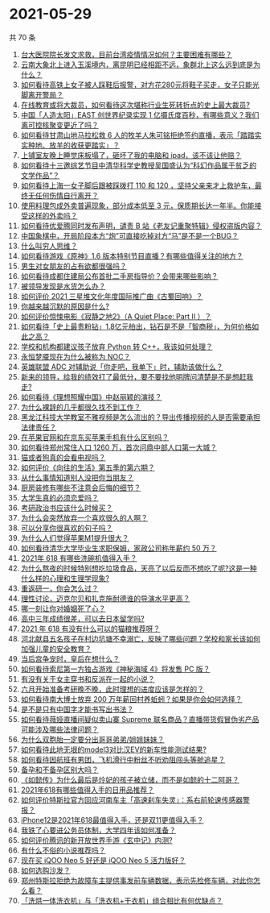 # 2021-05-29

共 70 条

<!-- BEGIN -->
<!-- 最后更新时间 Sat May 29 2021 04:01:01 GMT+0800 (China Standard Time) -->

1. [台大医院院长发文求救，目前台湾疫情情况如何？主要困难有哪些？](https://www.zhihu.com/question/461718906)
2. [云南大象北上进入玉溪境内，离昆明已经相距不远，象群北上这么远到底是为什么？](https://www.zhihu.com/question/461780294)
3. [如何看待高铁上女子被人踩鞋后报警，对方花280元将鞋子买走，女子只能光脚离开警局？](https://www.zhihu.com/question/461397187)
4. [在线教育或将大裁员，如何看待这次堪称行业生死转折点的史上最大裁员?](https://www.zhihu.com/question/461837840)
5. [中国「人造太阳」EAST 创世界纪录实现 1
   亿摄氏度百秒，有哪些意义？我们离可控核聚变更近了吗？](https://www.zhihu.com/question/461890685)
6. [如何看待甘肃山地马拉松救 6
   人的牧羊人朱可铭拒绝签约直播，表示「踏踏实实种地、放羊的收获更踏实」？](https://www.zhihu.com/question/461751615)
7. [上铺室友晚上睡觉床板塌了，砸坏了我的电脑和
   ipad，该不该让他赔？](https://www.zhihu.com/question/460572374)
8. [如何看待十三邀综艺节目中清华科学史教授吴国盛认为“科幻作品属于贫乏的文学作品”？](https://www.zhihu.com/question/461687691)
9. [如何看待上海一女子脚后跟被踩拨打 110 和 120
   ，坚持父亲来才上救护车，最终无任何伤情自行离开？](https://www.zhihu.com/question/461492198)
10. [使用料理包成外卖普遍现象，部分成本低至 3
    元，保质期长达一年半。你能接受这样的外卖吗？](https://www.zhihu.com/question/461747523)
11. [如何看待优爱腾同时发布声明，谴责 B
    站《老友记重聚特辑》侵权盗版内容？](https://www.zhihu.com/question/461879768)
12. [中国象棋中，开局阶段本方“炮”可直接吃掉对方“马”是不是一个BUG？](https://www.zhihu.com/question/41478929)
13. [什么叫穷人思维？](https://www.zhihu.com/question/458970752)
14. [如何看待游戏《原神》1.6
    版本特别节目直播？有哪些值得关注的地方？](https://www.zhihu.com/question/461839789)
15. [男生对女朋友的占有欲都很强吗？](https://www.zhihu.com/question/332142062)
16. [如何看待成都住建局公布首批二手房指导价？会带来哪些影响？](https://www.zhihu.com/question/461860619)
17. [被领导发现是水货怎么办？](https://www.zhihu.com/question/449779149)
18. [如何评价 2021 三星堆文化年度国际推广曲《古蜀回响》？](https://www.zhihu.com/question/461933253)
19. [你越来越沉默的原因是什么?](https://www.zhihu.com/question/412546017)
20. [如何评价惊悚电影《寂静之地2》（A Quiet Place: Part II
    ）？](https://www.zhihu.com/question/370601326)
21. [如何看待「史上最贵粉钻」1.8亿元拍出，钻石是不是「智商税」，为何价格如此之高？](https://www.zhihu.com/question/461615316)
22. [学校和机构都建议孩子放弃 Python 转
    C++，我该如何处理？](https://www.zhihu.com/question/460432138)
23. [永恒梦魇现在为什么被称为 NOC？](https://www.zhihu.com/question/282834520)
24. [英雄联盟 ADC 对辅助说「你走吧，我单下」时，辅助该做什么？](https://www.zhihu.com/question/461571906)
25. [新来的领导，给我的绩效打了最低分，要不要找他明牌问清楚是不是想赶我走?](https://www.zhihu.com/question/454250798)
26. [如何看待《理想照耀中国》中赵丽颖的演技？](https://www.zhihu.com/question/461761569)
27. [为什么裸辞的几乎都很久找不到工作？](https://www.zhihu.com/question/430872977)
28. [黑龙江科技大学教室不雅视频是怎么流出的？导出传播视频的人是否需要承担法律责任？](https://www.zhihu.com/question/461646094)
29. [在苹果官网和在京东买苹果手机有什么区别吗？](https://www.zhihu.com/question/381430800)
30. [如何看待郑州常住人口 1260 万，首次问鼎中部人口第一大城？](https://www.zhihu.com/question/461641467)
31. [猫或者狗真的会看电视吗？](https://www.zhihu.com/question/31559547)
32. [如何评价《向往的生活》第五季的第六期？](https://www.zhihu.com/question/461905165)
33. [从什么事情知道别人没把你当朋友？](https://www.zhihu.com/question/360519545)
34. [厨房装修有哪些不注意会后悔的细节？](https://www.zhihu.com/question/340540614)
35. [大学生真的必须恋爱吗？](https://www.zhihu.com/question/460593007)
36. [考研政治书应该什么时候买？](https://www.zhihu.com/question/454824118)
37. [为什么会突然放弃一个喜欢很久的人啊？](https://www.zhihu.com/question/460720687)
38. [可以分享你很喜欢的句子吗？](https://www.zhihu.com/question/455721542)
39. [为什么人们觉得苹果M1提升很大？](https://www.zhihu.com/question/461342293)
40. [如何看待清华大学毕业生求职保姆，家政公司称年薪约 50 万？](https://www.zhihu.com/question/461763906)
41. [2021年 618 有哪些洗碗机值得入手？](https://www.zhihu.com/question/457255383)
42. [为什么熬夜的时候特别想吃垃圾食品，天亮了以后反而不想吃了呢?这是一种什么样的心理和生理学现象?](https://www.zhihu.com/question/461602496)
43. [重返研一，你会怎么过？](https://www.zhihu.com/question/351675467)
44. [理性讨论，迈克尔贝和扎克施耐德谁的导演水平更高？](https://www.zhihu.com/question/461544127)
45. [哪一刻让你对婚姻死了心？](https://www.zhihu.com/question/311171163)
46. [高中三年成绩很差，可以去日本留学吗?](https://www.zhihu.com/question/455422060)
47. [2021 年 618 有没有什么可以的猫粮推荐呀？](https://www.zhihu.com/question/455949023)
48. [河北献县五名孩子在村边坑塘不幸溺亡，反映了哪些问题？学校和家长该如何加强儿童的安全教育？](https://www.zhihu.com/question/460922649)
49. [当后宫争宠时，皇后在想什么？](https://www.zhihu.com/question/453175790)
50. [如何看待索尼第一方独占游戏《神秘海域 4》将发售 PC 版？](https://www.zhihu.com/question/461623742)
51. [有没有关于女主穿书和反派在一起的小说？](https://www.zhihu.com/question/373863774)
52. [六月开始准备考研晚不晚，此时理想的进度应该是怎样的？](https://www.zhihu.com/question/397607227)
53. [如何看待南大博士放弃 200
    万年薪回村养蚯蚓？如果是你会如何选择？](https://www.zhihu.com/question/461644691)
54. [是不是只有中国字才能书写出书法？](https://www.zhihu.com/question/453735972)
55. [如何看待薇娅直播间疑似卖山寨 Supreme
    联名商品？直播带货假冒伪劣产品可能涉及哪些法律问题？](https://www.zhihu.com/question/460636279)
56. [为什么双胞胎一定要分出哥哥弟弟/姐姐妹妹？](https://www.zhihu.com/question/40577784)
57. [如何看待此地无垠的model3对比汉EV的新车性能测试结果?](https://www.zhihu.com/question/461659083)
58. [如何看待因航班有男团，飞机滑行中粉丝不听劝阻闯头等舱追星？](https://www.zhihu.com/question/461634572)
59. [备孕和不备孕区别大吗？](https://www.zhihu.com/question/438113905)
60. [《如懿传》为什么最后是炩妃的孩子被立储，而不是如懿的十二阿哥？](https://www.zhihu.com/question/400574419)
61. [2021年618有哪些值得入手的日用品推荐？](https://www.zhihu.com/question/460708555)
62. [如何评价特斯拉官方回应河南车主「高速刹车失灵」：系右前轮速传感器警报？](https://www.zhihu.com/question/461826911)
63. [iPhone12是2021年618最值得入手，还是双11更值得入手？](https://www.zhihu.com/question/457788834)
64. [我铁了心要进公务员体制，大学四年该如何准备？](https://www.zhihu.com/question/445991615)
65. [如何评价腾讯的新开放世界手游《玄中记》内测?](https://www.zhihu.com/question/460514093)
66. [有什么不俗的小说推荐吗？](https://www.zhihu.com/question/433483283)
67. [现在买 iQOO Neo 5 好还是 iQOO Neo 5
    活力版好？](https://www.zhihu.com/question/459079821)
68. [如何选购沙发？](https://www.zhihu.com/question/21234862)
69. [郑州特斯拉拒绝为故障车主提供事发前车辆数据，表示先检修车辆，对此你怎么看？](https://www.zhihu.com/question/461683066)
70. [「洗烘一体洗衣机」与「洗衣机+干衣机」组合相比有何优缺点？](https://www.zhihu.com/question/22223247)

<!-- END -->
